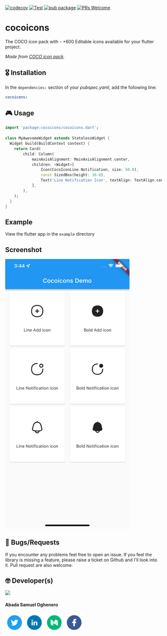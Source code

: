 [![codecov](https://codecov.io/gh/Mastersam07/cocoicons/branch/master/graph/badge.svg)](https://codecov.io/gh/Mastersam07/cocoicons)
[![Test](https://github.com/Mastersam07/cocoicons/actions/workflows/test.yaml/badge.svg?branch=master)](https://github.com/Mastersam07/cocoicons/actions/workflows/test.yaml)
[![pub package](https://img.shields.io/pub/v/cocoicons.svg?color=success&style=flat-square)](https://pub.dartlang.org/packages/cocoicons)
[![PRs Welcome](https://img.shields.io/badge/PRs-welcome-success.svg?style=flat-square)](https://github.com/Mastersam07/cocoicons/pulls)

# cocoicons

The COCO icon pack with - +600 Editable icons available for your flutter project.

*Made from [COCO icon pack](https://www.figma.com/community/file/944228750903853832).*

## 🎖 Installation

In the `dependencies:` section of your _pubspec.yaml_, add the following line:

```yaml
cocoicons:
```

## 🎮 Usage

```dart
import 'package:cocoicons/cocoicons.dart';

class MyAwesomeWidget extends StatelessWidget {
  Widget build(BuildContext context) {
    return Card(
        child: Column(
            mainAxisAlignment: MainAxisAlignment.center,
            children: <Widget>[
                Icon(CocoIconLine.Notification, size: 50.0),
                const SizedBox(height: 30.0),
                Text('Line Notification Icon', textAlign: TextAlign.center),
            ],
        ),
    );
  }
}
```

## Example

View the flutter app in the `example` directory

## Screenshot
<img src="https://github.com/Mastersam07/cocoicons/raw/master/screenshots/1.png" width="400">

## 🐛 Bugs/Requests

If you encounter any problems feel free to open an issue. If you feel the library is
missing a feature, please raise a ticket on Github and I'll look into it.
Pull request are also welcome.

## 🤓 Developer(s)

[<img src="https://avatars3.githubusercontent.com/u/31275429?s=460&u=b935d608a06c1604bae1d971e69a731480a27d46&v=4" width="180" />](https://mastersam.tech)
#### **Abada Samuel Oghenero**
<p>
<a href="https://twitter.com/mastersam_"><img src="https://github.com/aritraroy/social-icons/blob/master/twitter-icon.png?raw=true" width="60"></a>
<a href="https://linkedin.com/in/abada-samuel/"><img src="https://github.com/aritraroy/social-icons/blob/master/linkedin-icon.png?raw=true" width="60"></a>
<a href="https://medium.com/@sammytech"><img src="https://github.com/aritraroy/social-icons/blob/master/medium-icon.png?raw=true" width="60"></a>
<a href="https://facebook.com/abada.samueloghenero"><img src="https://github.com/aritraroy/social-icons/blob/master/facebook-icon.png?raw=true" width="60"></a>
</p>